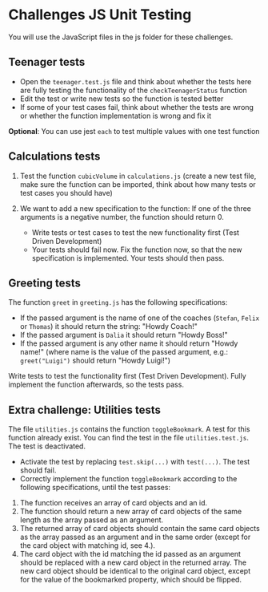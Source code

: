 # Challenges JS Unit Testing

You will use the JavaScript files in the js folder for these challenges.

## Teenager tests

- Open the `teenager.test.js` file and think about whether the tests here are fully testing the functionality of the `checkTeenagerStatus` function
- Edit the test or write new tests so the function is tested better
- If some of your test cases fail, think about whether the tests are wrong or whether the function implementation is wrong and fix it

**Optional**: You can use jest `each` to test multiple values with one test function

## Calculations tests

1. Test the function `cubicVolume` in `calculations.js` (create a new test file, make sure the function can be imported, think about how many tests or test cases you should have)

2. We want to add a new specification to the function: If one of the three arguments is a negative number, the function should return 0.
   - Write tests or test cases to test the new functionality first (Test Driven Development)
   - Your tests should fail now. Fix the function now, so that the new specification is implemented. Your tests should then pass.

## Greeting tests

The function `greet` in `greeting.js` has the following specifications:

- If the passed argument is the name of one of the coaches (`Stefan`, `Felix` or `Thomas`) it should return the string: "Howdy Coach!"
- If the passed argument is `Dalia` it should return "Howdy Boss!"
- If the passed argument is any other name it should return "Howdy name!" (where name is the value of the passed argument, e.g.: `greet("Luigi")` should return "Howdy Luigi!")

Write tests to test the functionality first (Test Driven Development).
Fully implement the function afterwards, so the tests pass.

## Extra challenge: Utilities tests

The file `utilities.js` contains the function `toggleBookmark`. A test for this function already exist.
You can find the test in the file `utilities.test.js`. The test is deactivated.

- Activate the test by replacing `test.skip(...)` with `test(...)`. The test should fail.
- Correctly implement the function `toggleBookmark` according to the following specifications, until the test passes:

1. The function receives an array of card objects and an id.
2. The function should return a new array of card objects of the same length as the array passed as an argument.
3. The returned array of card objects should contain the same card objects as the array passed as an argument and in the same order (except for the card object with matching id, see 4.).
4. The card object with the id matching the id passed as an argument should be replaced with a new card object in the returned array. The new card object should be identical to the original card object, except for the value of the bookmarked property, which should be flipped.
